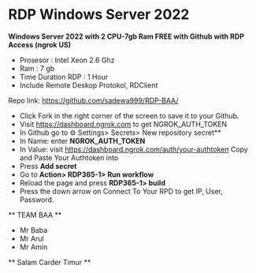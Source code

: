 # RDP Windows Server 2022

**Windows Server 2022 with 2 CPU-7gb Ram FREE with Github with RDP Access (ngrok US)**
+ Prosesor : Intel Xeon 2.6 Ghz
+ Ram : 7 gb
+ Time Duration RDP : 1 Hour
+ Include Remote Deskop Protokol, RDClient


Repo link: https://github.com/sadewa999/RDP-BAA/


+ Click Fork in the right corner of the screen to save it to your Github.
+ Visit https://dashboard.ngrok.com to get NGROK_AUTH_TOKEN
+ In Github go to ⚙ Settings> Secrets> New repository secret**
+ In Name: enter __NGROK_AUTH_TOKEN__
+ In Value: visit https://dashboard.ngrok.com/auth/your-authtoken Copy and Paste Your Authtoken into
+ Press **Add secret**
+ Go to **Action> RDP365-1> Run workflow**
+ Reload the page and press **RDP365-1> build**
+ Press the down arrow on Connect To Your RPD to get IP, User, Password.

** TEAM BAA **
+ Mr Baba
+ Mr Arul
+ Mr Amin

** Salam Carder Timur **


